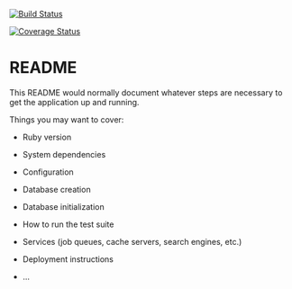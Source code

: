 [![Build Status](https://img.shields.io/endpoint.svg?url=https%3A%2F%2Factions-badge.atrox.dev%2FGraph1589%2Ftask-manager%2Fbadge%3Fref%3Ddevelop&style=flat)](https://actions-badge.atrox.dev/Graph1589/task-manager/goto?ref=develop)

[![Coverage Status](https://coveralls.io/repos/github/Graph1589/task-manager/badge.svg?branch=develop)](https://coveralls.io/github/Graph1589/task-manager?branch=develop)

# README

This README would normally document whatever steps are necessary to get the
application up and running.

Things you may want to cover:

* Ruby version

* System dependencies

* Configuration

* Database creation

* Database initialization

* How to run the test suite

* Services (job queues, cache servers, search engines, etc.)

* Deployment instructions

* ...
